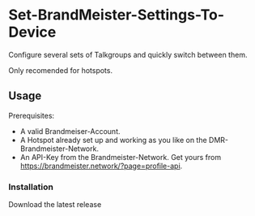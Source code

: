 # Set-BrandMeister-Settings-To-Device
Configure several sets of Talkgroups and quickly switch between them.

Only recomended for hotspots.

## Usage
Prerequisites:
* A valid Brandmeiser-Account.
* A Hotspot already set up and working as you like on the DMR-Brandmeister-Network.
* An API-Key from the Brandmeister-Network. Get yours from https://brandmeister.network/?page=profile-api.

### Installation

Download the latest release 
